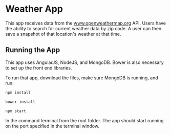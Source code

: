 # Weather App

This app receives data from the www.openweathermap.org API. Users have the ability to search for current weather data by zip code. A user can then save a snapshot of that location's weather at that time.

## Running the App
This app uses AngularJS, NodeJS, and MongoDB. Bower is also necessary to set up the front end libraries.

To run that app, download the files, make sure MongoDB is running, and run:

````bash
npm install
````

````bash
bower install
````

````bash
npm start
````

In the command terminal from the root folder. The app should start running on the port specified in the terminal window.